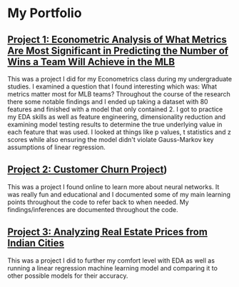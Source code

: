 # My Portfolio

## [Project 1: Econometric Analysis of What Metrics Are Most Significant in Predicting the Number of Wins a Team Will Achieve in the MLB](https://github.com/benboda/Econometrics_Term_Paper.git)

This was a project I did for my Econometrics class during my undergraduate studies. I examined a question that I found interesting which was: What metrics matter most for MLB teams? Throughout the course of the research there some notable findings and I ended up taking a dataset with 80 features and finished with a model that only contained 2. I got to practice my EDA skills as well as feature engineering, dimensionality reduction and examining model testing results to determine the true underlying value in each feature that was used. I looked at things like p values, t statistics and z scores while also ensuring the model didn't violate Gauss-Markov key assumptions of linear regression.

## [Project 2: Customer Churn Project](https://github.com/benboda/CustomerChurnProject.git))

This was a project I found online to learn more about neural networks. It was really fun and educational and I documented some of my main learning points throughout the code to refer back to when needed. My findings/inferences are documented throughout the code.

## [Project 3: Analyzing Real Estate Prices from Indian Cities](https://github.com/benboda/Real_Estate_Price_Prediction_Project.git)

This was a project I did to further my comfort level with EDA as well as running a linear regression machine learning model and comparing it to other possible models for their accuracy.
